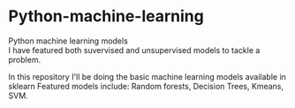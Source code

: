 # Python-machine-learning
Python machine learning models<br/>
I have featured both suvervised and unsupervised models to tackle a problem.
<br/>

In this repository I'll be doing the basic machine learning models available in sklearn
Featured models include:
Random forests,
Decision Trees,
Kmeans,
SVM.

